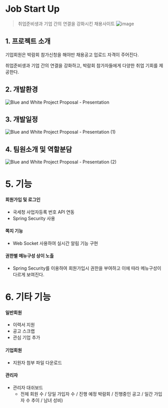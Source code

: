 # Job Start Up

> 취업준비생과 기업 간의 연결을 강화시킨 채용사이트 
![image](https://github.com/orchidHYE/JobStartUp/assets/131605360/f3039c2f-37a3-4fee-ac1a-dc65b1fb2887)

## 1. 프로젝트 소개
기업회원은 박람회 참가신청을 해야만 채용공고 업로드 자격이 주어진다.

취업준비생과 기업 간의 연결을 강화하고, 박람회 참가자들에게 다양한 취업 기회를 제공한다.

## 2. 개발환경
![Blue and White Project Proposal - Presentation](https://github.com/orchidHYE/JobStartUp/assets/131605360/1faab57e-f54c-48cd-9ce9-47aa9c551002)

## 3. 개발일정
![Blue and White Project Proposal - Presentation (1)](https://github.com/orchidHYE/JobStartUp/assets/131605360/938af3da-3be0-4798-8dd1-c996aac26f0b)

## 4. 팀원소개 및 역할분담
![Blue and White Project Proposal - Presentation (2)](https://github.com/orchidHYE/JobStartUp/assets/131605360/1aa057d3-812f-4c23-9626-16b646df023d)


# 5. 기능
#### 회원가입 및 로그인
- 국세청 사업자등록 번호 API 연동
- Spring Security 사용

#### 쪽지 기능
- Web Socket 사용하여 실시간 알림 기능 구현

#### 권한별 메뉴구성 상이 노출
- Spring Security를 이용하여 회원가입시 권한을 부여하고 이에 따라 메뉴구성이 다르게 보여진다.

# 6. 기타 기능
#### 일반회원
- 이력서 지원
- 공고 스크랩
- 관심 기업 추가

#### 기업회원
- 지원자 첨부 파일 다운로드

#### 관리자
- 관리자 대쉬보드
  - 전체 회원 수 / 당일 가입자 수 / 진행 예정 박람회 / 진행중인 공고 / 일간 가입자 수 추이 / 남녀 성비)
